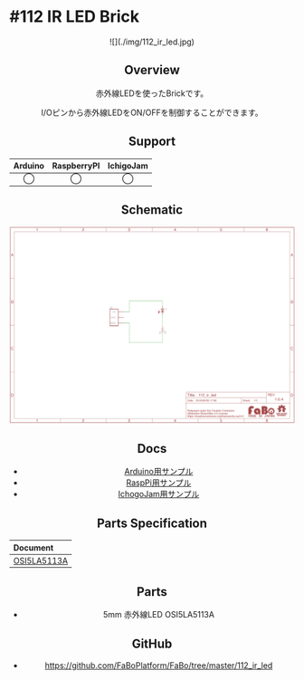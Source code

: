 # #112 IR LED Brick

<center>![](./img/112_ir_led.jpg)
<!--COLORME-->

## Overview
赤外線LEDを使ったBrickです。

I/Oピンから赤外線LEDをON/OFFを制御することができます。

## Support
|Arduino|RaspberryPI|IchigoJam|
|:--:|:--:|:--:|
|◯|◯|◯|

## Schematic
![](./img/112_ir_led_sch.png)

## Docs

* [Arduino用サンプル](http://docs.fabo.io/fabo/arduino/brick_analog/112_brick_analog_ir_led.html)
* [RaspPi用サンプル](http://docs.fabo.io/fabo/rasppi/brick_analog/112_brick_analog_ir_led.html)
* [IchogoJam用サンプル](http://docs.fabo.io/fabo/ichigojam/brick_analog/112_brick_analog_ir_led.html)

## Parts Specification
| Document |
|:--|
| [OSI5LA5113A](http://akizukidenshi.com/catalog/g/gI-04311/) |

## Parts
- 5mm 赤外線LED OSI5LA5113A

## GitHub
- https://github.com/FaBoPlatform/FaBo/tree/master/112_ir_led
